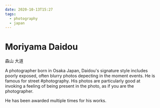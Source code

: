 ```yaml
---
date: 2020-10-13T15:27
tags:
  - photography
  - japan
---
```


# Moriyama Daidou

森山 大道

A photographer born in Osaka Japan, Daidou's signature style includes poorly
exposed, often blurry photos depecting in the moment events. He is famous for
street #photography. His photos are particularly good at invoking a feeling of
being present in the photo, as if you are the photographer.

He has been awarded multiple times for his works.
